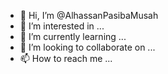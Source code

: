 - 👋 Hi, I’m @AlhassanPasibaMusah
- 👀 I’m interested in ...
- 🌱 I’m currently learning ...
- 💞️ I’m looking to collaborate on ...
- 📫 How to reach me ...

<!---
AlhassanPasibaMusah/AlhassanPasibaMusah is a ✨ special ✨ repository because its `README.md` (this file) appears on your GitHub profile.
You can click the Preview link to take a look at your changes.
--->
